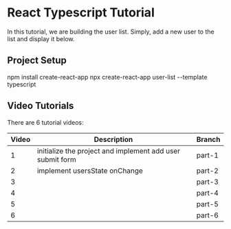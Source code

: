# React Typescript Tutorial

In this tutorial, we are building the user list.  Simply, add a new user to the list and display it below.


## Project Setup

npm install create-react-app
npx create-react-app user-list --template typescript

## Video Tutorials

There are 6 tutorial videos:

| Video | Description                                              | Branch |
|-------|----------------------------------------------------------|--------|
|  1    | initialize the project and implement add user submit form| part-1 |
|  2    | implement usersState onChange                            | part-2 |
|  3    |                                                       | part-3 |
|  4    |                                                       | part-4 |
|  5    |                                                       | part-5 |
|  6    |                                                       | part-6 |
